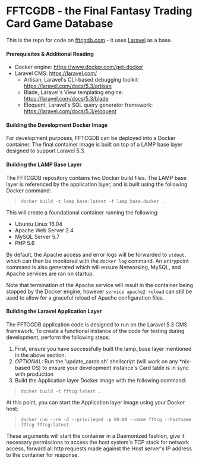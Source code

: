# FFTCGDB - the Final Fantasy Trading Card Game Database
This is the repo for code on [fftcgdb.com](fftcgdb.com) - it uses [Laravel](https://laravel.com/) as a base.
#### Prerequisites & Additional Reading
- Docker engine: https://www.docker.com/get-docker
- Laravel CMS: https://laravel.com/
  - Artisan, Laravel's CLI-based debugging toolkit: https://laravel.com/docs/5.3/artisan
  - Blade, Laravel's View templating engine: https://laravel.com/docs/5.3/blade
  - Eloquent, Laravel's SQL query generator framework: https://laravel.com/docs/5.3/eloquent

#### Building the Development Docker Image
For development purposes, FFTCGDB can be deployed into a Docker container. The final container image is built on top of a LAMP base layer designed to support Laravel 5.3.
#### Building the LAMP Base Layer
The FFTCGDB repository contains two Docker build files. The LAMP base layer is referenced by the application layer, and is built using the following Docker command:

> `docker build -t lamp_base:latest -f lamp_base.docker .`

This will create a foundational container running the following:

 - Ubuntu Linux 16.04 
 - Apache Web Server 2.4
 - MySQL Server 5.7
 - PHP 5.6

By default, the Apache access and error logs will be forwarded to `stdout`, which can then be monitored with the `docker log` command. An entrypoint command is also generated which will ensure Networking, MySQL, and Apache services are ran on startup.

Note that termination of the Apache service will result in the container being stopped by the Docker engine, however `service apache2 reload` can still be used to allow for a graceful reload of Apache configuration files.
#### Building the Laravel Application Layer
The FFTCGDB application code is designed to run on the Laravel 5.3 CMS framework. To create a functional instance of the code for testing during development, perform the following steps:

 1. First, ensure you have successfully built the lamp_base layer mentioned in the above section.
 2. *OPTIONAL:* Run the 'update_cards.sh' shellscript (will work on any *nix-based OS) to ensure your development instance's Card table is in sync with production
 3. Build the Application layer Docker image with the following command:

 >`docker build -t fftcg:latest .`

At this point, you can start the Application layer image using your Docker host:

> `docker run --rm -d --privileged -p 80:80 --name fftcg --hostname fftcg fftcg:latest`

These arguments will start the container in a Daemonized fashion, give it necessary permissions to access the host system's TCP stack for network access, forward all http requests made against the Host server's IP address to the container for response.
